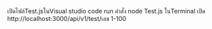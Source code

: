 เปิดไฟล์Test.jsในVisual studio code
run คำสั่ง node Test.js ในTerminal
เปิด http://localhost:3000/api/v1/test/เลข 1-100
